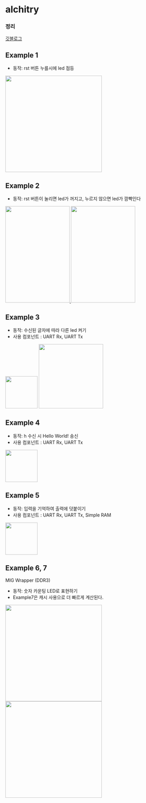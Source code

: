 # alchitry

### 정리
[깃블로그](https://mia2583.github.io/categories/fpga/)

## Example 1
- 동작: rst 버튼 누를시에 led 점등

<p align="left">
  <img src="https://mia2583.github.io/assets/img/post/FPGA/alchitry_ex1.JPG", height="300x", width="300px">
</p>

## Example 2
- 동작: rst 버튼이 눌리면 led가 꺼지고, 누르지 않으면 led가 깜빡인다

<a href="https://mia2583.github.io/assets/img/post/FPGA/alchitry_ex2.mp4">
  <img src="https://github.com/user-attachments/assets/cf1cd9b4-30bf-4c96-ba9c-b3e54709d5b6", height="300x", width="200px">
  <img src="https://github.com/user-attachments/assets/94841d95-7321-45af-aecf-29f7738a9b93", height="300x", width="200px">
</a>


## Example 3
- 동작: 수신된 글자에 따라 다른 led 켜기
- 사용 컴포넌트 : UART Rx, UART Tx

<p align="left">
  <img src="https://mia2583.github.io/assets/img/post/FPGA/serial_terminal.png", height="100x", width="100px">
  <img src="https://mia2583.github.io/assets/img/post/FPGA/char_led.JPG", height="200x", width="200px">
</p>

## Example 4
- 동작: h 수신 시 Hello World! 송신
- 사용 컴포넌트 : UART Rx, UART Tx

<p align="left">
  <img src="https://mia2583.github.io/assets/img/post/FPGA/serial_terminal2.png", height="100x", width="100px">
</p>

## Example 5
- 동작: 입력을 기억하여 출력에 덧붙이기
- 사용 컴포넌트 : UART Rx, UART Tx, Simple RAM

<p align="left">
  <img src="https://mia2583.github.io/assets/img/post/FPGA/alchitry_ex5.png", height="100x", width="100px">
</p>

## Example 6, 7
MIG Wrapper (DDR3)
- 동작: 숫자 카운팅 LED로 표현하기
- Example7은 캐시 사용으로 더 빠르게 계산된다.

<a href="https://mia2583.github.io/assets/img/post/FPGA/alchitry_ex6.mp4">
  <img src="https://github.com/user-attachments/assets/eb8cd546-7ba1-415e-a867-05d137041d04", height="300x", width="300px">
  <img src="https://github.com/user-attachments/assets/3e2bd1d5-9b89-42db-8ff9-4a78e0cf9b04", height="300x", width="300px">
</a>

